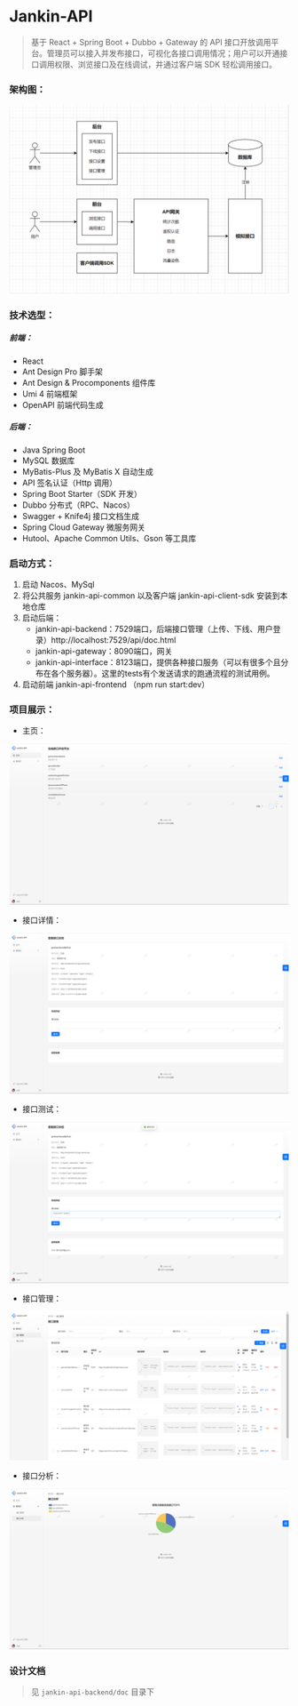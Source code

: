 # Jankin-API
> 基于 React + Spring Boot + Dubbo + Gateway 的 API 接口开放调用平台。管理员可以接入并发布接口，可视化各接口调用情况；用户可以开通接口调用权限、浏览接口及在线调试，并通过客户端 SDK 轻松调用接口。

### 架构图：

![1700585249489](README.assets/1700585249489.png)

### 技术选型：

##### 前端：

- React
- Ant Design Pro 脚手架
- Ant Design & Procomponents 组件库
- Umi 4 前端框架
- OpenAPI 前端代码生成

##### 后端：

- Java Spring Boot
- MySQL 数据库
- MyBatis-Plus 及 MyBatis X 自动生成
- API 签名认证（Http 调用）
- Spring Boot Starter（SDK 开发）
- Dubbo 分布式（RPC、Nacos）
- Swagger + Knife4j 接口文档生成
- Spring Cloud Gateway 微服务网关
- Hutool、Apache Common Utils、Gson 等工具库

### 启动方式：

1. 启动 Nacos、MySql
2. 将公共服务 jankin-api-common 以及客户端 jankin-api-client-sdk 安装到本地仓库
3. 启动后端：
   - jankin-api-backend：7529端口，后端接口管理（上传、下线、用户登录）http://localhost:7529/api/doc.html
   - jankin-api-gateway：8090端口，网关
   - jankin-api-interface：8123端口，提供各种接口服务（可以有很多个且分布在各个服务器）。这里的tests有个发送请求的跑通流程的测试用例。
4. 启动前端 jankin-api-frontend （npm run start:dev）

### 项目展示：

- 主页：

![1700978265493](README.assets/1700978265493.png)

- 接口详情：

![1700978288426](README.assets/1700978288426.png)

- 接口测试：

![1700978349476](README.assets/1700978349476.png)

- 接口管理：

![1700978455552](README.assets/1700978455552.png)

- 接口分析：

![1700978473396](README.assets/1700978473396.png)

### 设计文档

> 见 `jankin-api-backend/doc` 目录下